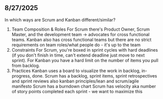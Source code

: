## 8/27/2025
In which ways are Scrum and Kanban different/similar?
1. Team Composition & Roles
	For Scrum there's Product Owner, Scrum Master, and the development team -> advocates for cross functional teams. Kanban also has cross functional teams but there are no strict requirements on team roles/what people do - it's up to the team
2. Constraints
	For Scrum, you're boxed in sprint cycles with hard deadlines (if you don't finish in time, can't extend deadline just move to next sprint). For Kanban you have a hard limit on the number of items you pull from backlog.
3. Practices
	Kanban uses a board to visualize the work in backlog, in-progress, done. Scrum has a backlog, sprint items, sprint retrospectives and sprint reviews
	also kanban principles/lean and scrum/agile manifesto
	Scrum has a burndown chart 
	Scrum has velocity aka number of story points completed each sprint - we want to maximize this